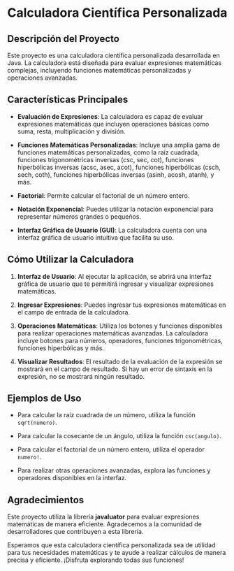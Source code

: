 # Calculadora Científica Personalizada

## Descripción del Proyecto

Este proyecto es una calculadora científica personalizada desarrollada en Java. La calculadora está diseñada para evaluar expresiones matemáticas complejas, incluyendo funciones matemáticas personalizadas y operaciones avanzadas.

## Características Principales

- **Evaluación de Expresiones**: La calculadora es capaz de evaluar expresiones matemáticas que incluyen operaciones básicas como suma, resta, multiplicación y división.

- **Funciones Matemáticas Personalizadas**: Incluye una amplia gama de funciones matemáticas personalizadas, como la raíz cuadrada, funciones trigonométricas inversas (csc, sec, cot), funciones hiperbólicas inversas (acsc, asec, acot), funciones hiperbólicas (csch, sech, coth), funciones hiperbólicas inversas (asinh, acosh, atanh), y más.

- **Factorial**: Permite calcular el factorial de un número entero.

- **Notación Exponencial**: Puedes utilizar la notación exponencial para representar números grandes o pequeños.

- **Interfaz Gráfica de Usuario (GUI)**: La calculadora cuenta con una interfaz gráfica de usuario intuitiva que facilita su uso.

## Cómo Utilizar la Calculadora

1. **Interfaz de Usuario**: Al ejecutar la aplicación, se abrirá una interfaz gráfica de usuario que te permitirá ingresar y visualizar expresiones matemáticas.

2. **Ingresar Expresiones**: Puedes ingresar tus expresiones matemáticas en el campo de entrada de la calculadora.

3. **Operaciones Matemáticas**: Utiliza los botones y funciones disponibles para realizar operaciones matemáticas avanzadas. La calculadora incluye botones para números, operadores, funciones trigonométricas, funciones hiperbólicas y más.

4. **Visualizar Resultados**: El resultado de la evaluación de la expresión se mostrará en el campo de resultado. Si hay un error de sintaxis en la expresión, no se mostrará ningún resultado.

## Ejemplos de Uso

- Para calcular la raíz cuadrada de un número, utiliza la función `sqrt(numero)`.

- Para calcular la cosecante de un ángulo, utiliza la función `csc(angulo)`.

- Para calcular el factorial de un número entero, utiliza el operador `numero!`.

- Para realizar otras operaciones avanzadas, explora las funciones y operadores disponibles en la interfaz.

## Agradecimientos

Este proyecto utiliza la librería **javaluator** para evaluar expresiones matemáticas de manera eficiente. Agradecemos a la comunidad de desarrolladores que contribuyen a esta librería.

Esperamos que esta calculadora científica personalizada sea de utilidad para tus necesidades matemáticas y te ayude a realizar cálculos de manera precisa y eficiente. ¡Disfruta explorando todas sus funciones!
